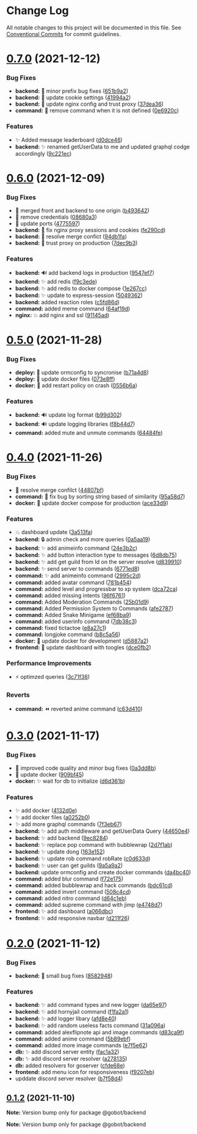 # Change Log

All notable changes to this project will be documented in this file.
See [Conventional Commits](https://conventionalcommits.org) for commit guidelines.

# [0.7.0](https://github.com/SushiWaUmai/GoBot/compare/v0.6.0...v0.7.0) (2021-12-12)


### Bug Fixes

* **backend:** :bug: minor prefix bug fixes ([651b9a2](https://github.com/SushiWaUmai/GoBot/commit/651b9a23e60e98808dffdadd166efa2740a00450))
* **backend:** :bug: update cookie settings ([41994a2](https://github.com/SushiWaUmai/GoBot/commit/41994a218a241c37fa70f8ca1ae060c884d321c8))
* **backend:** :bug: update nginx config and trust proxy ([37dea36](https://github.com/SushiWaUmai/GoBot/commit/37dea36e09dffc8a3b70b23db1f82c1496c0483e))
* **command:** :bug: remove command when it is not defined ([0e6920c](https://github.com/SushiWaUmai/GoBot/commit/0e6920c2801d660aa6201c431c5ef990349e0beb))


### Features

* :sparkles: Added message leaderboard ([d0dce46](https://github.com/SushiWaUmai/GoBot/commit/d0dce468a003922188e1a4e7130450b7a5047b56))
* **backend:** :sparkles: renamed getUserData to me and updated graphql codge accordingly ([9c221ec](https://github.com/SushiWaUmai/GoBot/commit/9c221ecbbc53d43f717f0484eebfa862cfca1fdd))






# [0.6.0](https://github.com/SushiWaUmai/GoBot/compare/v0.5.0...v0.6.0) (2021-12-09)


### Bug Fixes

* :bug: merged front and backend to one origin ([b493642](https://github.com/SushiWaUmai/GoBot/commit/b493642a3202db2dd40e9a348de27fce4de30f89))
* :bug: remove credentials ([08680a3](https://github.com/SushiWaUmai/GoBot/commit/08680a3002f61cad1ce085444ff8f35efcb52bc3))
* :bug: update ports ([4775597](https://github.com/SushiWaUmai/GoBot/commit/4775597f3b440479206919a423f2b9881a546210))
* **backend:** :bug: fix nginx proxy sessions and cookies ([fe290cd](https://github.com/SushiWaUmai/GoBot/commit/fe290cdf7f273784620916cf29504cec55f81e78))
* **backend:** :bug: resolve merge confict ([94db1fa](https://github.com/SushiWaUmai/GoBot/commit/94db1fa4a4b1466fc4d26f037aaeb44b286d5c08))
* **backend:** :bug: trust proxy on production ([7dec9b3](https://github.com/SushiWaUmai/GoBot/commit/7dec9b3f4d78cd58d7841ae9fc6550b5e0a15a3b))


### Features

* **backend:** :loud_sound: add backend logs in production ([9547ef7](https://github.com/SushiWaUmai/GoBot/commit/9547ef70689125025da1cf51f80ab4ed31b7692e))
* **backend:** :sparkles: add redis ([f9c3ede](https://github.com/SushiWaUmai/GoBot/commit/f9c3ede3e8a6e61bcff36b64f1f8d17161d71884))
* **backend:** :sparkles: add redis to docker compose ([1e267cc](https://github.com/SushiWaUmai/GoBot/commit/1e267cc20cebe3e8409a01b019b324503ae96716))
* **backend:** :sparkles: update to express-session ([5049362](https://github.com/SushiWaUmai/GoBot/commit/50493629a425e93f2c392305ff60af1c7cb1fdd1))
* **backend:** added reaction roles ([c5fd86d](https://github.com/SushiWaUmai/GoBot/commit/c5fd86d4e1142f01bf6b237519c9ed52cc784ea9))
* **command:** added meme command ([64af19d](https://github.com/SushiWaUmai/GoBot/commit/64af19db814909e66b0368f4488def8ab1b5c26c))
* **nginx:** :boom: add nginx and ssl ([91145ad](https://github.com/SushiWaUmai/GoBot/commit/91145ad5e7d42f4a99c66c07907f37c4f53a92ab))






# [0.5.0](https://github.com/SushiWaUmai/GoBot/compare/v0.4.0...v0.5.0) (2021-11-28)


### Bug Fixes

* **deploy:** :bug: update ormconfig to syncronise ([b71a4d8](https://github.com/SushiWaUmai/GoBot/commit/b71a4d871f677aab11346cd97308e4287d9a0f8a))
* **deploy:** :rocket: update docker files ([073e8ff](https://github.com/SushiWaUmai/GoBot/commit/073e8ff9118e25c79671f61dfe480880b9e09629))
* **docker:** :bug: add restart policy on crash ([0556b6a](https://github.com/SushiWaUmai/GoBot/commit/0556b6ab1b891193e9e90fa11ebd71c5db81417e))


### Features

* **backend:** :loud_sound: update log format ([b99d302](https://github.com/SushiWaUmai/GoBot/commit/b99d302ecd756149d392ec336d9af04dc5b15a4d))
* **backend:** :loud_sound: update logging libraries ([f8b44d7](https://github.com/SushiWaUmai/GoBot/commit/f8b44d78058d847ff6c195e24277a4b3795f0873))
* **command:** added mute and unmute commands ([64484fe](https://github.com/SushiWaUmai/GoBot/commit/64484fe9b9b6f32e8f84b6ac3acc2cfbbab031b4))






# [0.4.0](https://github.com/SushiWaUmai/GoBot/compare/v0.3.0...v0.4.0) (2021-11-26)


### Bug Fixes

* :bug: resolve merge confilct ([44807bf](https://github.com/SushiWaUmai/GoBot/commit/44807bf41150c60c9f4df332f0893b5deab7b9de))
* **command:** :bug: fix bug by sorting string based of similarity ([95a58d7](https://github.com/SushiWaUmai/GoBot/commit/95a58d77dfa9c38e142c8479effb3127f58afbef))
* **docker:** :bug: update docker compose for production ([ace33d9](https://github.com/SushiWaUmai/GoBot/commit/ace33d918bac1d2d1ebf2abea0e011205a1e759f))


### Features

* :boom: dashboard update ([3a513fa](https://github.com/SushiWaUmai/GoBot/commit/3a513faf0e4305fb92392892995a395a981aca16))
* **backend:** :lock: admin check and more queries ([0a5aa19](https://github.com/SushiWaUmai/GoBot/commit/0a5aa19d8a056bbb3bee86f8fe2b1ce7ae19b778))
* **backend:** :sparkles: add animeinfo command ([24e3b2c](https://github.com/SushiWaUmai/GoBot/commit/24e3b2c4f4e9473c7d9047bf3caec6a758cf46e3))
* **backend:** :sparkles: add button interaction type to messages ([6d8db75](https://github.com/SushiWaUmai/GoBot/commit/6d8db7572bdd18e0076286de939f1d996e25134b))
* **backend:** :sparkles: add get guild from Id on the server resolve ([d839910](https://github.com/SushiWaUmai/GoBot/commit/d8399100ecff30bcb8db1b4fb9110543f2a94c8c))
* **backend:** :sparkles: send server to commands ([6771ed8](https://github.com/SushiWaUmai/GoBot/commit/6771ed8bae0033d6f2cc92eadcda88d82e960080))
* **command:** :sparkles: add animeinfo command ([2995c2d](https://github.com/SushiWaUmai/GoBot/commit/2995c2d5bc916742063955fe82fd7f728daa8e87))
* **command:** added avatar command ([781b454](https://github.com/SushiWaUmai/GoBot/commit/781b454a115e2f253525335a70fd2ee4688f702a))
* **command:** added level and progressbar to xp system ([dca72ca](https://github.com/SushiWaUmai/GoBot/commit/dca72ca780407ceac12c3bf281db3cb2d8652b29))
* **command:** added missing intents ([96f6761](https://github.com/SushiWaUmai/GoBot/commit/96f6761366d187b7f63e43461a5e718e759a1021))
* **command:** Added Moderation Commands ([25b01d9](https://github.com/SushiWaUmai/GoBot/commit/25b01d9855c68808e538fc9762a62b52fb6cf455))
* **command:** Added Permission System to Commands ([afe2787](https://github.com/SushiWaUmai/GoBot/commit/afe278795411541a29dbff7153eba4331e84382c))
* **command:** Added Snake Minigame ([ef68ba9](https://github.com/SushiWaUmai/GoBot/commit/ef68ba94cb9eb662c4a9998d0b58f71bfecfc271))
* **command:** added userinfo command ([7db38c3](https://github.com/SushiWaUmai/GoBot/commit/7db38c3138d6508d1ecccd8bad6c6116e339ba6b))
* **command:** fixed tictactoe ([e8a27c1](https://github.com/SushiWaUmai/GoBot/commit/e8a27c193718b340e638b0e03e262850040482f8))
* **command:** longjoke command ([b8c5a56](https://github.com/SushiWaUmai/GoBot/commit/b8c5a5638c24c0c5b89b73ecc06488ad9872da4d))
* **docker:** :hammer: update docker for development ([d5887a2](https://github.com/SushiWaUmai/GoBot/commit/d5887a29558b33c5f5c049e5d800262a3f49ac0b))
* **frontend:** :lipstick: update dashboard with toogles ([dce0fb2](https://github.com/SushiWaUmai/GoBot/commit/dce0fb2fd833fe62b831979e151ad5229f020135))


### Performance Improvements

* :zap: optimzed queries ([3c71f36](https://github.com/SushiWaUmai/GoBot/commit/3c71f3692aef9f8a79eb863786955df812d9fe8e))


### Reverts

* **command:** :rewind: reverted anime command ([c63d410](https://github.com/SushiWaUmai/GoBot/commit/c63d410e5cfda842333ed7da5fb9b53113b12d64))






# [0.3.0](https://github.com/SushiWaUmai/GoBot/compare/v0.2.0...v0.3.0) (2021-11-17)


### Bug Fixes

* :bug: improved code quality and minor bug fixes ([0a3dd8b](https://github.com/SushiWaUmai/GoBot/commit/0a3dd8beaabee8d63993382a75a52e649122fd50))
* :bug: update docker ([909bf45](https://github.com/SushiWaUmai/GoBot/commit/909bf45804587623abb376ad3dfaa91a1590b222))
* **docker:** :sparkles: wait for db to initialize ([d6d361b](https://github.com/SushiWaUmai/GoBot/commit/d6d361b68c5ce2eb68f77a195b368d05d41f6595))


### Features

* :sparkles: add docker ([4132d0e](https://github.com/SushiWaUmai/GoBot/commit/4132d0e2935f095dcf1395ffa3d75553ca011929))
* :sparkles: add docker files ([a0252b0](https://github.com/SushiWaUmai/GoBot/commit/a0252b00ee04dffc9aa8b8d71faee2117079ed92))
* :sparkles: add more graphql commands ([7f3eb67](https://github.com/SushiWaUmai/GoBot/commit/7f3eb67a6a2c0bb72d93cd183fd8f02e1bbe8007))
* **backend:** :sparkles: add auth middleware and getUserData Query ([44650e4](https://github.com/SushiWaUmai/GoBot/commit/44650e4d4ae6830d13e0b9f7b59810d4716ab791))
* **backend:** :sparkles: add backend ([9ec8284](https://github.com/SushiWaUmai/GoBot/commit/9ec828484e3c1e1f8e4b8232c96dd8428622be86))
* **backend:** :sparkles: replace pop command with bubblewrap ([2d7f1ab](https://github.com/SushiWaUmai/GoBot/commit/2d7f1aba53f8813e873ee7294dd36741a1ff4002))
* **backend:** :sparkles: update dong ([163e152](https://github.com/SushiWaUmai/GoBot/commit/163e152e8b080345cc086e715c10ca2e3be0e565))
* **backend:** :sparkles: update rob command robRate ([c0d633d](https://github.com/SushiWaUmai/GoBot/commit/c0d633d77262a930c00f3ab0f1b3d8c4d537f7fa))
* **backend:** :sparkles: user can get guilds ([9a5a9a2](https://github.com/SushiWaUmai/GoBot/commit/9a5a9a2d44c4b8ac115f6823740d4e4a6730bd28))
* **backend:** update ormconfig and create docker commands ([da4bc40](https://github.com/SushiWaUmai/GoBot/commit/da4bc40dc1b4276ecdfdcd4c2ab09b083b063cf8))
* **command:** added blur command ([f72e175](https://github.com/SushiWaUmai/GoBot/commit/f72e17552ec11740cd7b610122bd2acd308b2288))
* **command:** added bubblewrap and hack commands ([bdc61cd](https://github.com/SushiWaUmai/GoBot/commit/bdc61cdebb0e1817929cfd30afe6fac69bd3e6ac))
* **command:** added invert command ([508c4cd](https://github.com/SushiWaUmai/GoBot/commit/508c4cdf1199e937e79918e7aa874ebd1c0f9e40))
* **command:** added nitro command ([d64c1eb](https://github.com/SushiWaUmai/GoBot/commit/d64c1eb91fc27497fb98f7ef22a8e61b94b74f51))
* **command:** added supreme command with jimp ([e4748d7](https://github.com/SushiWaUmai/GoBot/commit/e4748d706122a5c05f11b42db9ae98d2321cc366))
* **frontend:** :sparkles: add dashboard ([a066dbc](https://github.com/SushiWaUmai/GoBot/commit/a066dbcf29ebf5598d50455a5d460cf52979b482))
* **frontend:** :sparkles: add responsive navbar ([d211f26](https://github.com/SushiWaUmai/GoBot/commit/d211f26c5ba6575745d77c715a3a4b3e1a78ff47))






# [0.2.0](https://github.com/SushiWaUmai/GoBot/compare/v0.1.2...v0.2.0) (2021-11-12)


### Bug Fixes

* **backend:** :bug: small bug fixes ([8582948](https://github.com/SushiWaUmai/GoBot/commit/8582948617cab39de826e955f50d4754ab7f8890))


### Features

* **backend:** :sparkles: add command types and new logger ([da65e97](https://github.com/SushiWaUmai/GoBot/commit/da65e97ae650a49be3c8a946fb04160735dec6d9))
* **backend:** :sparkles: add hornyjail command ([f1fa2a1](https://github.com/SushiWaUmai/GoBot/commit/f1fa2a10439b6616acda838fedb523d18e79c658))
* **backend:** :sparkles: add logger libary ([afd8e40](https://github.com/SushiWaUmai/GoBot/commit/afd8e409acbb5cdd65f13270925670f602516fb3))
* **backend:** :sparkles: add random useless facts command ([31a096a](https://github.com/SushiWaUmai/GoBot/commit/31a096aeb8b54d9ba336fe9d7077e71207ef1f4d))
* **command:** added alexflipnote api and image commands ([d83ca9f](https://github.com/SushiWaUmai/GoBot/commit/d83ca9fa2abf0e9926a144d3fc7c22d7c2fb18bd))
* **command:** added anime command ([5b89ebf](https://github.com/SushiWaUmai/GoBot/commit/5b89ebfd9f10806e8464e5facb6b75c006c8dd04))
* **command:** added more image commands ([e7f5e62](https://github.com/SushiWaUmai/GoBot/commit/e7f5e6224b31af076b74761f88c07f06e9de09df))
* **db:** :sparkles: add discord server entity ([fac1a32](https://github.com/SushiWaUmai/GoBot/commit/fac1a328122002c85001267e6b88e42fec2732cf))
* **db:** :sparkles: add discord server resolver ([a278135](https://github.com/SushiWaUmai/GoBot/commit/a27813572013e35b5da99b57d38dfd69ab63e25c))
* **db:** added resolvers for goserver ([cfde68e](https://github.com/SushiWaUmai/GoBot/commit/cfde68e4eec4ff613e1ad0ef4cf326272233afb0))
* **frontend:** add menu icon for responsiveness ([f9207eb](https://github.com/SushiWaUmai/GoBot/commit/f9207eb7b4a7e46b86f3772bfd5b1a07176c2249))
* upddate discord server resolver ([b7f58d4](https://github.com/SushiWaUmai/GoBot/commit/b7f58d45b67236deac1e40d119a6564324ca90de))





## [0.1.2](https://github.com/SushiWaUmai/GoBot/compare/v0.1.1...v0.1.2) (2021-11-10)

**Note:** Version bump only for package @gobot/backend







**Note:** Version bump only for package @gobot/backend

